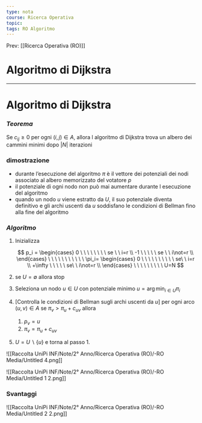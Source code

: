 ```yaml
---
type: nota
course: Ricerca Operativa
topic: 
tags: RO Algoritmo 
---
```


Prev: [[Ricerca Operativa (RO)]]

# Algoritmo di Dijkstra
---

# Algoritmo di Dijkstra

### *Teorema*

Se $c_{ij} \geq 0$ per ogni $(i,j)\in A$, allora l algoritmo di Dijkstra trova un albero dei cammini minimi dopo $|N|$ iterazioni

### dimostrazione

- durante l’esecuzione del algoritmo $\pi$ è il vettore dei potenziali dei nodi associato al albero memorizzato del votatore $p$
- il potenziale di ogni nodo non può mai aumentare durante l esecuzione del algoritmo
- quando un nodo $u$ viene estratto da $U$, il suo potenziale diventa definitivo e gli archi uscenti da $u$ soddisfano le condizioni di Bellman fino alla fine del algoritmo

### *Algoritmo*

1. Inizializza

    $$
    p_i =
    \begin{cases}
    0  \ \ \ \ \ \ \ \ se \ \ i=r \\
    -1  \ \ \ \ \ se \ \ i\not=r \\
    \end{cases}
    \ \ \ \ \ \ \ \ \ \ \
    \pi_i=
    \begin{cases}
    0  \ \ \ \ \ \ \ \ \ \ se\ \  i=r \\
    +\infty  \ \ \ \ \ se\ \ i\not=r \\
    \end{cases}
    \ \ \ \ \ \ \ \ \
    U=N
    $$

2. se $U = \emptyset$ allora stop
3. Seleziona un nodo $u \in U$ con potenziale minimo $u=\arg\min_{i\in U}\pi_i$
4. [Controlla le condizioni di Bellman sugli archi uscenti da $u$]
per ogni arco $(u,v)\in A$ se $\pi_v > \pi_u +c_{uv}$ allora
    1. $p_v=u$
    2.  $\pi_v=\pi_u+c_{uv}$
5. $U=U\backslash \{u\}$ e torna al passo 1.

![[Raccolta UniPi INF/Note/2° Anno/Ricerca Operativa (RO)/-RO Media/Untitled 4.png]]

![[Raccolta UniPi INF/Note/2° Anno/Ricerca Operativa (RO)/-RO Media/Untitled 1 2.png]]

### Svantaggi

![[Raccolta UniPi INF/Note/2° Anno/Ricerca Operativa (RO)/-RO Media/Untitled 2 2.png]]
